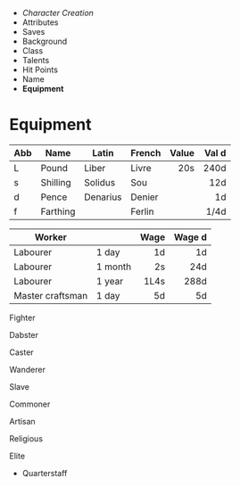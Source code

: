 
<!-- .margin.compass -->
* _Character Creation_
* Attributes
* Saves
* Background
* Class
* Talents
* Hit Points
* Name
* **Equipment**


# Equipment

<!-- <div.two-columns> -->
<!-- <div.left-column> -->

<!-- .monetary -->
| Abb | Name     | Latin    | French | Value | Val d |
|-----|----------|----------|--------|------:|------:|
| L   | Pound    | Liber    | Livre  |   20s |  240d |
| s   | Shilling | Solidus  | Sou    |       |   12d |
| d   | Pence    | Denarius | Denier |       |    1d |
| f   | Farthing |          | Ferlin |       |  1/4d |

<!-- </div.left-column> -->
<!-- <div.right-column> -->

<!-- .monetary -->
| Worker           |         | Wage   | Wage d |
|------------------|---------|-------:|-------:|
| Labourer         | 1 day   |     1d |     1d |
| Labourer         | 1 month |     2s |    24d |
| Labourer         | 1 year  |   1L4s |   288d |
| Master craftsman | 1 day   |     5d |     5d |

<!-- </div.right-column> -->
<!-- </div.two-columns> -->


<!-- <div.equipment-grid> -->

<!-- <div b1> -->
Fighter
<!-- </div> -->
<!-- <div c1> -->
Dabster
<!-- </div> -->
<!-- <div d1> -->
Caster
<!-- </div> -->

<!-- <div a2> -->
Wanderer
<!-- </div> -->
<!-- <div a3> -->
Slave
<!-- </div> -->
<!-- <div a4> -->
Commoner
<!-- </div> -->
<!-- <div a5> -->
Artisan
<!-- </div> -->
<!-- <div a6> -->
Religious
<!-- </div> -->
<!-- <div a7> -->
Elite
<!-- </div> -->

<!-- <div b2> -->
* Quarterstaff
<!-- </div> -->

<!-- </div.equipment-grid> -->

